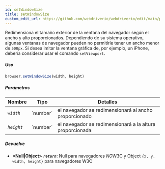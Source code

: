 ```yaml
---
id: setWindowSize
title: setWindowSize
custom_edit_url: https://github.com/webdriverio/webdriverio/edit/main/packages/webdriverio/src/commands/browser/setWindowSize.ts
---
```


Redimensiona el tamaño exterior de la ventana del navegador según el ancho y alto proporcionados. Dependiendo de su sistema operativo, algunas ventanas de navegador pueden no permitirle tener un ancho menor de `500px`. Si desea imitar la ventana gráfica de, por ejemplo, un iPhone, debería considerar usar el comando `setViewport`.

##### Uso

```js
browser.setWindowSize(width, height)
```

##### Parámetros

<table>
  <thead>
    <tr>
      <th>Nombre</th><th>Tipo</th><th>Detalles</th>
    </tr>
  </thead>
  <tbody>
    <tr>
      <td><code><var>width</var></code></td>
      <td>`number`</td>
      <td>el navegador se redimensionará al ancho proporcionado</td>
    </tr>
    <tr>
      <td><code><var>height</var></code></td>
      <td>`number`</td>
      <td>el navegador se redimensionará a la altura proporcionada</td>
    </tr>
  </tbody>
</table>

##### Devuelve

- **&lt;Null|Object&gt;**
            **<code><var>return</var></code>:**  Null para navegadores *NO*W3C y Object `{x, y, width, height}` para navegadores W3C